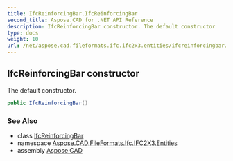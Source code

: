 ```yaml
---
title: IfcReinforcingBar.IfcReinforcingBar
second_title: Aspose.CAD for .NET API Reference
description: IfcReinforcingBar constructor. The default constructor
type: docs
weight: 10
url: /net/aspose.cad.fileformats.ifc.ifc2x3.entities/ifcreinforcingbar/ifcreinforcingbar/
---
```

## IfcReinforcingBar constructor

The default constructor.

```csharp
public IfcReinforcingBar()
```

### See Also

* class [IfcReinforcingBar](../)
* namespace [Aspose.CAD.FileFormats.Ifc.IFC2X3.Entities](../../ifcreinforcingbar/)
* assembly [Aspose.CAD](../../../)


